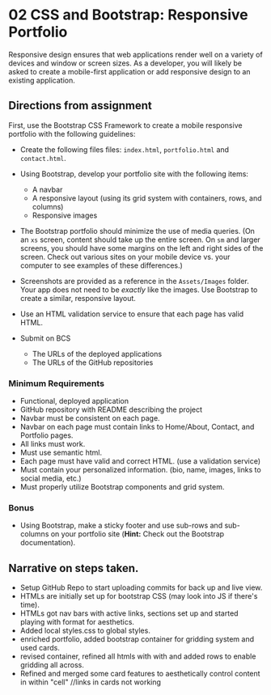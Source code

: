 # 02 CSS and Bootstrap: Responsive Portfolio

Responsive design ensures that web applications render well on a variety of devices and window or screen sizes. As a developer, you will likely be asked to create a mobile-first application or add responsive design to an existing application.

## Directions from assignment

First, use the Bootstrap CSS Framework to create a mobile responsive portfolio with the following guidelines:

- Create the following files files: `index.html`, `portfolio.html` and `contact.html`.
- Using Bootstrap, develop your portfolio site with the following items:

  - A navbar
  - A responsive layout (using its grid system with containers, rows, and columns)
  - Responsive images

- The Bootstrap portfolio should minimize the use of media queries. (On an `xs` screen, content should take up the entire screen. On `sm` and larger screens, you should have some margins on the left and right sides of the screen. Check out various sites on your mobile device vs. your computer to see examples of these differences.)
- Screenshots are provided as a reference in the `Assets/Images` folder. Your app does not need to be _exactly_ like the images. Use Bootstrap to create a similar, responsive layout.

- Use an HTML validation service to ensure that each page has valid HTML.

- Submit on BCS
  - The URLs of the deployed applications
  - The URLs of the GitHub repositories

### Minimum Requirements

- Functional, deployed application
- GitHub repository with README describing the project
- Navbar must be consistent on each page.
- Navbar on each page must contain links to Home/About, Contact, and Portfolio pages.
- All links must work.
- Must use semantic html.
- Each page must have valid and correct HTML. (use a validation service)
- Must contain your personalized information. (bio, name, images, links to social media, etc.)
- Must properly utilize Bootstrap components and grid system.

### Bonus

- Using Bootstrap, make a sticky footer and use sub-rows and sub-columns on your portfolio site (**Hint:** Check out the Bootstrap documentation).

## Narrative on steps taken.

- Setup GitHub Repo to start uploading commits for back up and live view.
- HTMLs are initially set up for bootstrap CSS (may look into JS if there's time).
- HTMLs got nav bars with active links, sections set up and started playing with format for aesthetics.
- Added local styles.css to global styles.
- enriched portfolio, added bootstrap container for gridding system and used cards.
- revised container, refined all htmls with with and added rows to enable gridding all across.
- Refined and merged some card features to aesthetically control content in within "cell"
  //links in cards not working
